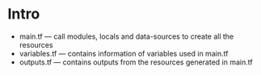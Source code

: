# Intro
* main.tf — call modules, locals and data-sources to create all the resources
* variables.tf — contains information of variables used in main.tf
* outputs.tf — contains outputs from the resources generated in main.tf